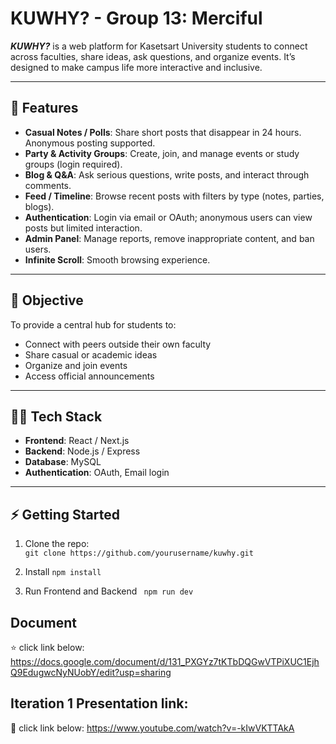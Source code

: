 # KUWHY? - Group 13: Merciful

***KUWHY?*** is a web platform for Kasetsart University students to connect across faculties, share ideas, ask questions, and organize events. It’s designed to make campus life more interactive and inclusive.

---

## 🚀 Features

- **Casual Notes / Polls**: Share short posts that disappear in 24 hours. Anonymous posting supported.  
- **Party & Activity Groups**: Create, join, and manage events or study groups (login required).  
- **Blog & Q&A**: Ask serious questions, write posts, and interact through comments.  
- **Feed / Timeline**: Browse recent posts with filters by type (notes, parties, blogs).  
- **Authentication**: Login via email or OAuth; anonymous users can view posts but limited interaction.  
- **Admin Panel**: Manage reports, remove inappropriate content, and ban users.  
- **Infinite Scroll**: Smooth browsing experience.

---

## 🎯 Objective

To provide a central hub for students to:

- Connect with peers outside their own faculty  
- Share casual or academic ideas  
- Organize and join events  
- Access official announcements  

---

## 🧑‍💻 Tech Stack

- **Frontend**: React / Next.js 
- **Backend**: Node.js / Express
- **Database**: MySQL
- **Authentication**: OAuth, Email login  

---

## ⚡ Getting Started

1. Clone the repo:  
```git clone https://github.com/yourusername/kuwhy.git```

2. Install
```npm install```

3. Run Frontend and Backend
``` npm run dev```

## Document
⭐️ click link below:
https://docs.google.com/document/d/131_PXGYz7tKTbDQGwVTPiXUC1EjhQ9EdugwcNyNUobY/edit?usp=sharing

## Iteration 1 Presentation link:
🍎 click link below:
https://www.youtube.com/watch?v=-kIwVKTTAkA
